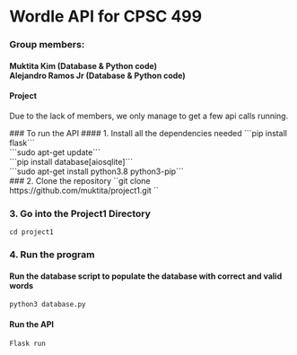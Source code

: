 # Wordle API for CPSC 499
### Group members: <br/> 
#### Muktita Kim (Database & Python code) <br/> Alejandro Ramos Jr (Database & Python code) <br/>

#### Project 
<p> Due to the lack of members, we only manage to get a few api calls running.</p>
### To run the API
#### 1. Install all the dependencies needed
```pip install flask``` <br/>
```sudo apt-get update``` <br/>
```pip install database[aiosqlite]``` <br/>
```sudo apt-get install python3.8 python3-pip``` <br/>
### 2.  Clone the repository 
``git clone https://github.com/muktita/project1.git ``

### 3. Go into the Project1 Directory 
```cd project1```
### 4. Run the program
#### Run the database script to populate the database with correct and valid words
```python3 database.py```
#### Run the API 
```Flask run```

#### 


